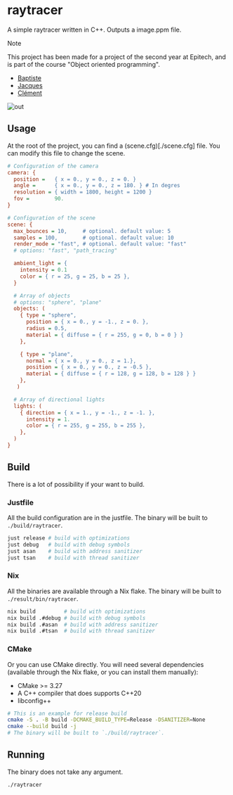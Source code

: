 # raytracer

A simple raytracer written in C++.
Outputs a image.ppm file.

> [!NOTE]
> This project has been made for a project of the second year at Epitech, and is
> part of the course "Object oriented programming".

- [Baptiste](https://github.com/baptiste0928)
- [Jacques](https://github.com/JacquesHumule)
- [Clément](https://github.com/drawbu)

![out](https://github.com/baptiste0928/epitech-raytracer/assets/69208565/c4a3d261-e26c-4087-aaf6-e3b442ec5857)

## Usage

At the root of the project, you can find a (scene.cfg)[./scene.cfg] file. You
can modify this file to change the scene.

```cfg
# Configuration of the camera
camera: {
  position =   { x = 0., y = 0., z = 0. }
  angle =      { x = 0., y = 0., z = 180. } # In degres
  resolution = { width = 1800, height = 1200 }
  fov =        90.
}

# Configuration of the scene
scene: {
  max_bounces = 10,     # optional. default value: 5
  samples = 100,        # optional. default value: 10
  render_mode = "fast", # optional. default value: "fast"
  # options: "fast", "path_tracing"

  ambient_light = {
    intensity = 0.1
    color = { r = 25, g = 25, b = 25 },
  }

  # Array of objects
  # options: "sphere", "plane"
  objects: (
    { type = "sphere",
      position = { x = 0., y = -1., z = 0. },
      radius = 0.5,
      material = { diffuse = { r = 255, g = 0, b = 0 } }
    },

    { type = "plane",
      normal = { x = 0., y = 0., z = 1.},
      position = { x = 0., y = 0., z = -0.5 },
      material = { diffuse = { r = 128, g = 128, b = 128 } }
    },
   )

  # Array of directional lights
  lights: (
    { direction = { x = 1., y = -1., z = -1. },
      intensity = 1.
      color = { r = 255, g = 255, b = 255 },
    },
  )
}
```

## Build

There is a lot of possibility if your want to build.

### Justfile

All the build configuration are in the justfile.
The binary will be built to `./build/raytracer`.
```sh
just release # build with optimizations
just debug   # build with debug symbols
just asan    # build with address sanitizer
just tsan    # build with thread sanitizer
```

### Nix

All the binaries are available through a Nix flake.
The binary will be built to `./result/bin/raytracer`.
```sh
nix build         # build with optimizations
nix build .#debug # build with debug symbols
nix build .#asan  # build with address sanitizer
nix build .#tsan  # build with thread sanitizer
```

### CMake

Or you can use CMake directly.
You will need several dependencies (available through the Nix flake, or you can
install them manually):
- CMake >= 3.27
- A C++ compiler that does supports C++20
- libconfig++

```sh
# This is an example for release build
cmake -S . -B build -DCMAKE_BUILD_TYPE=Release -DSANITIZER=None
cmake --build build -j
# The binary will be built to `./build/raytracer`.
```

## Running

The binary does not take any argument.
```sh
./raytracer
```

